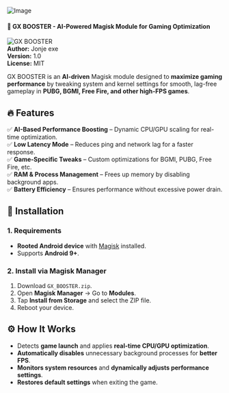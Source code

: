 ![Image](https://github.com/user-attachments/assets/2e814900-229c-4eca-83c5-a5951ff18666)


#### 🚀 GX BOOSTER - AI-Powered Magisk Module for Gaming Optimization  

![GX BOOSTER](https://img.shields.io/badge/Magisk-Module-green?style=for-the-badge)  
**Author:** Jonje exe  
**Version:** 1.0  
**License:** MIT  

GX BOOSTER is an **AI-driven** Magisk module designed to **maximize gaming performance** by tweaking system and kernel settings for smooth, lag-free gameplay in **PUBG, BGMI, Free Fire, and other high-FPS games**.  

## 🔥 Features  
✅ **AI-Based Performance Boosting** – Dynamic CPU/GPU scaling for real-time optimization.  
✅ **Low Latency Mode** – Reduces ping and network lag for a faster response.  
✅ **Game-Specific Tweaks** – Custom optimizations for BGMI, PUBG, Free Fire, etc.  
✅ **RAM & Process Management** – Frees up memory by disabling background apps.  
✅ **Battery Efficiency** – Ensures performance without excessive power drain.  

## 📜 Installation  
### **1. Requirements**  
- **Rooted Android device** with [Magisk](https://github.com/topjohnwu/Magisk) installed.  
- Supports **Android 9+**.  

### **2. Install via Magisk Manager**  
1. Download `GX_BOOSTER.zip`.  
2. Open **Magisk Manager** → Go to **Modules**.  
3. Tap **Install from Storage** and select the ZIP file.  
4. Reboot your device.  

## ⚙️ How It Works  
- Detects **game launch** and applies **real-time CPU/GPU optimization**.  
- **Automatically disables** unnecessary background processes for **better FPS**.  
- **Monitors system resources** and **dynamically adjusts performance settings**.  
- **Restores default settings** when exiting the game.  
